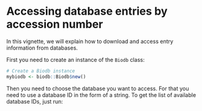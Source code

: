 <!--
%\VignetteEngine{knitr::rmarkdown}
%\VignetteIndexEntry{Accessing database entries by accession number}
-->

# Accessing database entries by accession number

In this vignette, we will explain how to download and access entry information from databases.

First you need to create an instance of the `Biodb` class:

```r
# Create a Biodb instance
mybiodb <- biodb::Biodb$new()
```

Then you need to choose the database you want to access. For that you need to use a database ID in the form of a string. To get the list of available database IDs, just run:





